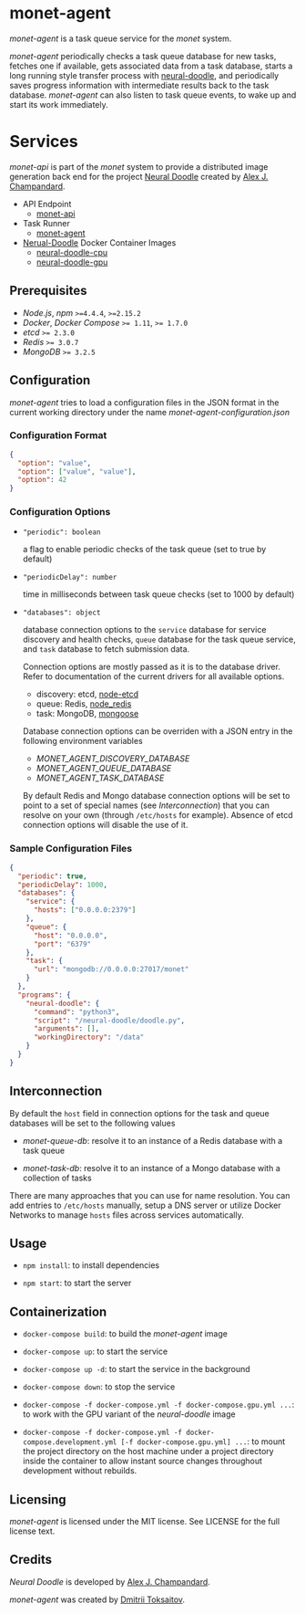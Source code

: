 monet-agent
===========

*monet-agent* is a task queue service for the *monet* system.

*monet-agent* periodically checks a task queue database for new tasks, fetches
one if available, gets associated data from a task database, starts
a long running style transfer process with [neural-doodle](https://github.com/alexjc/neural-doodle),
and periodically saves progress information with intermediate results back to
the task database. *monet-agent* can also listen to task queue events, to wake
up and start its work immediately.

# Services

*monet-api* is part of the *monet* system to provide a distributed image
generation back end for the project [Neural Doodle](https://github.com/alexjc/neural-doodle)
created by [Alex J. Champandard](https://github.com/alexjc).

* API Endpoint
    * [monet-api](https://github.com/toksaitov/monet-api)
* Task Runner
    * [monet-agent](https://github.com/toksaitov/monet-agent)
* [Nerual-Doodle](https://github.com/alexjc/neural-doodle) Docker Container Images
    * [neural-doodle-cpu](https://github.com/toksaitov/neural-doodle-cpu)
    * [neural-doodle-gpu](https://github.com/toksaitov/neural-doodle-gpu)

## Prerequisites

* *Node.js*, *npm* `>=4.4.4`, `>=2.15.2`
* *Docker*, *Docker Compose* `>= 1.11`, `>= 1.7.0`
* *etcd* `>= 2.3.0`
* *Redis* `>= 3.0.7`
* *MongoDB* `>= 3.2.5`

## Configuration

*monet-agent* tries to load a configuration files in the JSON format in the
current working directory under the name *monet-agent-configuration.json*

### Configuration Format

```json
{
  "option": "value",
  "option": ["value", "value"],
  "option": 42
}
```

### Configuration Options

* `"periodic": boolean`

  a flag to enable periodic checks of the task queue (set to true by default)

* `"periodicDelay": number`

  time in milliseconds between task queue checks (set to 1000 by default)

* `"databases": object`

  database connection options to the `service` database for service discovery
  and health checks, `queue` database for the task queue service, and `task`
  database to fetch submission data.

  Connection options are mostly passed as it is to the database driver. Refer to
  documentation of the current drivers for all available options.

  * discovery: etcd, [node-etcd](https://github.com/stianeikeland/node-etcd)
  * queue: Redis, [node_redis](https://github.com/noderedis/node_redis)
  * task: MongoDB, [mongoose](https://github.com/Automattic/mongoose)

  Database connection options can be overriden with a JSON entry in the
  following environment variables

  * *MONET_AGENT_DISCOVERY_DATABASE*
  * *MONET_AGENT_QUEUE_DATABASE*
  * *MONET_AGENT_TASK_DATABASE*

  By default Redis and Mongo database connection options will be set to point to
  a set of special names (see *Interconnection*) that you can resolve on your
  own (through `/etc/hosts` for example). Absence of etcd connection options
  will disable the use of it.

### Sample Configuration Files

```json
{
  "periodic": true,
  "periodicDelay": 1000,
  "databases": {
    "service": {
      "hosts": ["0.0.0.0:2379"]
    },
    "queue": {
      "host": "0.0.0.0",
      "port": "6379"
    },
    "task": {
      "url": "mongodb://0.0.0.0:27017/monet"
    }
  },
  "programs": {
    "neural-doodle": {
      "command": "python3",
      "script": "/neural-doodle/doodle.py",
      "arguments": [],
      "workingDirectory": "/data"
    }
  }
}
```

## Interconnection

By default the `host` field in connection options for the task and queue
databases will be set to the following values

* *monet-queue-db*: resolve it to an instance of a Redis database with a task
  queue

* *monet-task-db*: resolve it to an instance of a Mongo database with a
  collection of tasks

There are many approaches that you can use for name resolution. You can add
entries to `/etc/hosts` manually, setup a DNS server or utilize Docker Networks
to manage `hosts` files across services automatically.

## Usage

* `npm install`: to install dependencies

* `npm start`: to start the server

## Containerization

* `docker-compose build`: to build the *monet-agent* image

* `docker-compose up`: to start the service

* `docker-compose up -d`: to start the service in the background

* `docker-compose down`: to stop the service

* `docker-compose -f docker-compose.yml -f docker-compose.gpu.yml ...`: to work
  with the GPU variant of the *neural-doodle* image

* `docker-compose -f docker-compose.yml -f docker-compose.development.yml
   [-f docker-compose.gpu.yml] ...`: to mount the project directory on the host
  machine under a project directory inside the container to allow instant source
  changes throughout development without rebuilds.

## Licensing

*monet-agent* is licensed under the MIT license. See LICENSE for the full
license text.

## Credits

*Neural Doodle* is developed by [Alex J. Champandard](https://github.com/alexjc).

*monet-agent* was created by [Dmitrii Toksaitov](https://github.com/toksaitov).
